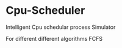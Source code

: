 # Cpu-Scheduler
Intelligent Cpu schedular process Simulator

For different different algorithms
FCFS